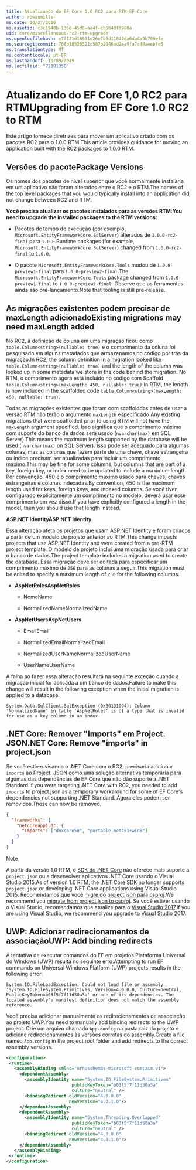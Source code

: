 ```yaml
---
title: Atualizando do EF Core 1,0 RC2 para RTM-EF Core
author: rowanmiller
ms.date: 10/27/2016
ms.assetid: c3c1940b-136d-45d8-aa4f-cb5040f8980a
uid: core/miscellaneous/rc2-rtm-upgrade
ms.openlocfilehash: e7f121d18931e26e7b5d11842da6da4a9b789efe
ms.sourcegitcommit: 708b18520321c587b2046ad2ea9fa7c48aeebfe5
ms.translationtype: MT
ms.contentlocale: pt-BR
ms.lasthandoff: 10/09/2019
ms.locfileid: "72181358"
---
```

# <a name="upgrading-from-ef-core-10-rc2-to-rtm"></a><span data-ttu-id="f67e8-102">Atualizando do EF Core 1,0 RC2 para RTM</span><span class="sxs-lookup"><span data-stu-id="f67e8-102">Upgrading from EF Core 1.0 RC2 to RTM</span></span>

<span data-ttu-id="f67e8-103">Este artigo fornece diretrizes para mover um aplicativo criado com os pacotes RC2 para o 1.0.0 RTM.</span><span class="sxs-lookup"><span data-stu-id="f67e8-103">This article provides guidance for moving an application built with the RC2 packages to 1.0.0 RTM.</span></span>

## <a name="package-versions"></a><span data-ttu-id="f67e8-104">Versões do pacote</span><span class="sxs-lookup"><span data-stu-id="f67e8-104">Package Versions</span></span>

<span data-ttu-id="f67e8-105">Os nomes dos pacotes de nível superior que você normalmente instalaria em um aplicativo não foram alterados entre o RC2 e o RTM.</span><span class="sxs-lookup"><span data-stu-id="f67e8-105">The names of the top level packages that you would typically install into an application did not change between RC2 and RTM.</span></span>

<span data-ttu-id="f67e8-106">**Você precisa atualizar os pacotes instalados para as versões RTM:**</span><span class="sxs-lookup"><span data-stu-id="f67e8-106">**You need to upgrade the installed packages to the RTM versions:**</span></span>

* <span data-ttu-id="f67e8-107">Pacotes de tempo de execução (por exemplo, `Microsoft.EntityFrameworkCore.SqlServer`) alterados de `1.0.0-rc2-final` para `1.0.0`.</span><span class="sxs-lookup"><span data-stu-id="f67e8-107">Runtime packages (for example, `Microsoft.EntityFrameworkCore.SqlServer`) changed from `1.0.0-rc2-final` to `1.0.0`.</span></span>

* <span data-ttu-id="f67e8-108">O pacote `Microsoft.EntityFrameworkCore.Tools` mudou de `1.0.0-preview1-final` para `1.0.0-preview2-final`.</span><span class="sxs-lookup"><span data-stu-id="f67e8-108">The `Microsoft.EntityFrameworkCore.Tools` package changed from `1.0.0-preview1-final` to `1.0.0-preview2-final`.</span></span> <span data-ttu-id="f67e8-109">Observe que as ferramentas ainda são pré-lançamento.</span><span class="sxs-lookup"><span data-stu-id="f67e8-109">Note that tooling is still pre-release.</span></span>

## <a name="existing-migrations-may-need-maxlength-added"></a><span data-ttu-id="f67e8-110">As migrações existentes podem precisar de maxLength adicionado</span><span class="sxs-lookup"><span data-stu-id="f67e8-110">Existing migrations may need maxLength added</span></span>

<span data-ttu-id="f67e8-111">No RC2, a definição de coluna em uma migração ficou como `table.Column<string>(nullable: true)` e o comprimento da coluna foi pesquisado em alguns metadados que armazenamos no código por trás da migração.</span><span class="sxs-lookup"><span data-stu-id="f67e8-111">In RC2, the column definition in a migration looked like `table.Column<string>(nullable: true)` and the length of the column was looked up in some metadata we store in the code behind the migration.</span></span> <span data-ttu-id="f67e8-112">No RTM, o comprimento agora está incluído no código com Scaffold `table.Column<string>(maxLength: 450, nullable: true)`.</span><span class="sxs-lookup"><span data-stu-id="f67e8-112">In RTM, the length is now included in the scaffolded code `table.Column<string>(maxLength: 450, nullable: true)`.</span></span>

<span data-ttu-id="f67e8-113">Todas as migrações existentes que foram com scaffolddas antes de usar a versão RTM não terão o argumento `maxLength` especificado.</span><span class="sxs-lookup"><span data-stu-id="f67e8-113">Any existing migrations that were scaffolded prior to using RTM will not have the `maxLength` argument specified.</span></span> <span data-ttu-id="f67e8-114">Isso significa que o comprimento máximo com suporte do banco de dados será usado (`nvarchar(max)` em SQL Server).</span><span class="sxs-lookup"><span data-stu-id="f67e8-114">This means the maximum length supported by the database will be used (`nvarchar(max)` on SQL Server).</span></span> <span data-ttu-id="f67e8-115">Isso pode ser adequado para algumas colunas, mas as colunas que fazem parte de uma chave, chave estrangeira ou índice precisam ser atualizadas para incluir um comprimento máximo.</span><span class="sxs-lookup"><span data-stu-id="f67e8-115">This may be fine for some columns, but columns that are part of a key, foreign key, or index need to be updated to include a maximum length.</span></span> <span data-ttu-id="f67e8-116">Por convenção, 450 é o comprimento máximo usado para chaves, chaves estrangeiras e colunas indexadas.</span><span class="sxs-lookup"><span data-stu-id="f67e8-116">By convention, 450 is the maximum length used for keys, foreign keys, and indexed columns.</span></span> <span data-ttu-id="f67e8-117">Se você tiver configurado explicitamente um comprimento no modelo, deverá usar esse comprimento em vez disso.</span><span class="sxs-lookup"><span data-stu-id="f67e8-117">If you have explicitly configured a length in the model, then you should use that length instead.</span></span>

<span data-ttu-id="f67e8-118">**ASP.NET Identity**</span><span class="sxs-lookup"><span data-stu-id="f67e8-118">**ASP.NET Identity**</span></span>

<span data-ttu-id="f67e8-119">Essa alteração afeta os projetos que usam ASP.NET Identity e foram criados a partir de um modelo de projeto anterior ao RTM.</span><span class="sxs-lookup"><span data-stu-id="f67e8-119">This change impacts projects that use ASP.NET Identity and were created from a pre-RTM project template.</span></span> <span data-ttu-id="f67e8-120">O modelo de projeto inclui uma migração usada para criar o banco de dados.</span><span class="sxs-lookup"><span data-stu-id="f67e8-120">The project template includes a migration used to create the database.</span></span> <span data-ttu-id="f67e8-121">Essa migração deve ser editada para especificar um comprimento máximo de `256` para as colunas a seguir.</span><span class="sxs-lookup"><span data-stu-id="f67e8-121">This migration must be edited to specify a maximum length of `256` for the following columns.</span></span>

*  <span data-ttu-id="f67e8-122">**AspNetRoles**</span><span class="sxs-lookup"><span data-stu-id="f67e8-122">**AspNetRoles**</span></span>

    * <span data-ttu-id="f67e8-123">Nome</span><span class="sxs-lookup"><span data-stu-id="f67e8-123">Name</span></span>

    * <span data-ttu-id="f67e8-124">NormalizedName</span><span class="sxs-lookup"><span data-stu-id="f67e8-124">NormalizedName</span></span>

*  <span data-ttu-id="f67e8-125">**AspNetUsers**</span><span class="sxs-lookup"><span data-stu-id="f67e8-125">**AspNetUsers**</span></span>

   * <span data-ttu-id="f67e8-126">Email</span><span class="sxs-lookup"><span data-stu-id="f67e8-126">Email</span></span>

   * <span data-ttu-id="f67e8-127">NormalizedEmail</span><span class="sxs-lookup"><span data-stu-id="f67e8-127">NormalizedEmail</span></span>

   * <span data-ttu-id="f67e8-128">NormalizedUserName</span><span class="sxs-lookup"><span data-stu-id="f67e8-128">NormalizedUserName</span></span>

   * <span data-ttu-id="f67e8-129">UserName</span><span class="sxs-lookup"><span data-stu-id="f67e8-129">UserName</span></span>

<span data-ttu-id="f67e8-130">A falha ao fazer essa alteração resultará na seguinte exceção quando a migração inicial for aplicada a um banco de dados.</span><span class="sxs-lookup"><span data-stu-id="f67e8-130">Failure to make this change will result in the following exception when the initial migration is applied to a database.</span></span>

```console
System.Data.SqlClient.SqlException (0x80131904): Column 'NormalizedName' in table 'AspNetRoles' is of a type that is invalid for use as a key column in an index.
```

## <a name="net-core-remove-imports-in-projectjson"></a><span data-ttu-id="f67e8-131">.NET Core: Remover "Imports" em Project. JSON</span><span class="sxs-lookup"><span data-stu-id="f67e8-131">.NET Core: Remove "imports" in project.json</span></span>

<span data-ttu-id="f67e8-132">Se você estiver visando o .NET Core com o RC2, precisaria adicionar `imports` ao Project. JSON como uma solução alternativa temporária para algumas das dependências de EF Core que não dão suporte a .NET Standard.</span><span class="sxs-lookup"><span data-stu-id="f67e8-132">If you were targeting .NET Core with RC2, you needed to add `imports` to project.json as a temporary workaround for some of EF Core's dependencies not supporting .NET Standard.</span></span> <span data-ttu-id="f67e8-133">Agora eles podem ser removidos.</span><span class="sxs-lookup"><span data-stu-id="f67e8-133">These can now be removed.</span></span>

``` json
{
  "frameworks": {
    "netcoreapp1.0": {
      "imports": ["dnxcore50", "portable-net451+win8"]
    }
  }
}
```

> [!NOTE]  
> <span data-ttu-id="f67e8-134">A partir da versão 1,0 RTM, o [SDK do .NET Core](https://www.microsoft.com/net/download/core) não oferece mais suporte a `project.json` ou a desenvolver aplicativos .NET Core usando o Visual Studio 2015.</span><span class="sxs-lookup"><span data-stu-id="f67e8-134">As of version 1.0 RTM, the [.NET Core SDK](https://www.microsoft.com/net/download/core) no longer supports `project.json` or developing .NET Core applications using Visual Studio 2015.</span></span> <span data-ttu-id="f67e8-135">Recomendamos que você [migre do project.json para csproj](https://docs.microsoft.com/dotnet/articles/core/migration/).</span><span class="sxs-lookup"><span data-stu-id="f67e8-135">We recommend you [migrate from project.json to csproj](https://docs.microsoft.com/dotnet/articles/core/migration/).</span></span> <span data-ttu-id="f67e8-136">Se você estiver usando o Visual Studio, recomendamos que atualize para o [Visual Studio 2017](https://www.visualstudio.com/downloads/).</span><span class="sxs-lookup"><span data-stu-id="f67e8-136">If you are using Visual Studio, we recommend you upgrade to [Visual Studio 2017](https://www.visualstudio.com/downloads/).</span></span>

## <a name="uwp-add-binding-redirects"></a><span data-ttu-id="f67e8-137">UWP: Adicionar redirecionamentos de associação</span><span class="sxs-lookup"><span data-stu-id="f67e8-137">UWP: Add binding redirects</span></span>

<span data-ttu-id="f67e8-138">A tentativa de executar comandos do EF em projetos Plataforma Universal do Windows (UWP) resulta no seguinte erro:</span><span class="sxs-lookup"><span data-stu-id="f67e8-138">Attempting to run EF commands on Universal Windows Platform (UWP) projects results in the following error:</span></span>

```console
System.IO.FileLoadException: Could not load file or assembly 'System.IO.FileSystem.Primitives, Version=4.0.0.0, Culture=neutral, PublicKeyToken=b03f5f7f11d50a3a' or one of its dependencies. The located assembly's manifest definition does not match the assembly reference.
```

<span data-ttu-id="f67e8-139">Você precisa adicionar manualmente os redirecionamentos de associação ao projeto UWP.</span><span class="sxs-lookup"><span data-stu-id="f67e8-139">You need to manually add binding redirects to the UWP project.</span></span> <span data-ttu-id="f67e8-140">Crie um arquivo chamado `App.config` na pasta raiz do projeto e adicione redirecionamentos às versões corretas do assembly.</span><span class="sxs-lookup"><span data-stu-id="f67e8-140">Create a file named `App.config` in the project root folder and add redirects to the correct assembly versions.</span></span>

```xml
<configuration>
 <runtime>
   <assemblyBinding xmlns="urn:schemas-microsoft-com:asm.v1">
     <dependentAssembly>
       <assemblyIdentity name="System.IO.FileSystem.Primitives"
                         publicKeyToken="b03f5f7f11d50a3a"
                         culture="neutral" />
       <bindingRedirect oldVersion="4.0.0.0"
                        newVersion="4.0.1.0"/>
     </dependentAssembly>
     <dependentAssembly>
       <assemblyIdentity name="System.Threading.Overlapped"
                         publicKeyToken="b03f5f7f11d50a3a"
                         culture="neutral" />
       <bindingRedirect oldVersion="4.0.0.0"
                        newVersion="4.0.1.0"/>
     </dependentAssembly>
   </assemblyBinding>
 </runtime>
</configuration>
```

